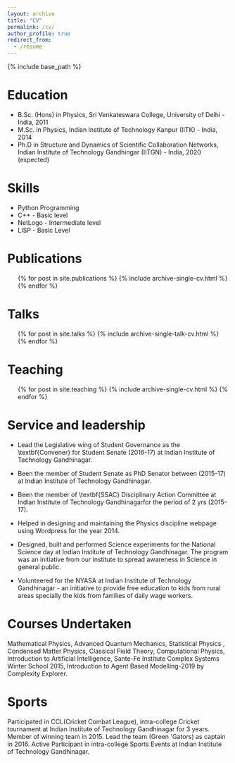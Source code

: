 ```yaml
---
layout: archive
title: "CV"
permalink: /cv/
author_profile: true
redirect_from:
  - /resume
---
```


{% include base_path %}

Education
======
* B.Sc. (Hons) in Physics, Sri Venkateswara College, University of Delhi - India, 2011
* M.Sc. in Physics, Indian Institute of Technology Kanpur (IITK) - India, 2014
* Ph.D in Structure and Dynamics of Scientific Collaboration Networks, Indian Institute of Technology Gandhingar (IITGN) - India, 2020 (expected)

Skills
======
* Python Programming 
* C++ - Basic level
* NetLogo - Intermediate level
* LISP - Basic Level

Publications
======
  <ul>{% for post in site.publications %}
    {% include archive-single-cv.html %}
  {% endfor %}</ul>
  
Talks
======
  <ul>{% for post in site.talks %}
    {% include archive-single-talk-cv.html %}
  {% endfor %}</ul>
  
Teaching
======
  <ul>{% for post in site.teaching %}
    {% include archive-single-cv.html %}
  {% endfor %}</ul>
  
Service and leadership
======
* Lead the Legislative wing of Student Governance as the \textbf{Convener} for Student Senate (2016-17) at Indian Institute of Technology Gandhinagar.
 
* Been the member of Student Senate as PhD Senator between (2015-17) at Indian Institute of Technology Gandhinagar. 
 
* Been the member of \textbf{SSAC} Disciplinary Action Committee at Indian Institute of Technology Gandhinagarfor the period of 2 yrs (2015-17).
 
* Helped in designing and maintaining the Physics discipline webpage using Wordpress for the year 2014.
 
* Designed, built and performed Science experiments for the National Science day at Indian Institute of Technology Gandhinagar. The program was an initiative from our institute to spread awareness in Science in general public. 
 
* Volunteered for the NYASA at Indian Institute of Technology Gandhinagar - an initiative to provide free education to kids from rural areas specially the kids from families of daily wage workers.

Courses Undertaken
=======

Mathematical Physics, Advanced Quantum Mechanics, Statistical Physics , Condensed Matter Physics, Classical Field Theory,  Computational Physics, Introduction to Artificial Intelligence, Sante-Fe Institute Complex Systems Winter School 2015, Introduction to Agent Based Modelling-2019 by Complexity Explorer.  

Sports
========

Participated in CCL(Cricket Combat League), intra-college Cricket tournament at Indian Institute of Technology Gandhinagar for 3 years. Member of winning team in 2015. Lead the team (Green 'Gators) as captain in 2016. Active Participant in intra-college Sports Events at Indian Institute of Technology Gandhinagar.   
